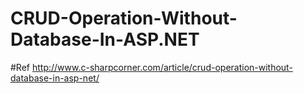# CRUD-Operation-Without-Database-In-ASP.NET

#Ref
http://www.c-sharpcorner.com/article/crud-operation-without-database-in-asp-net/
